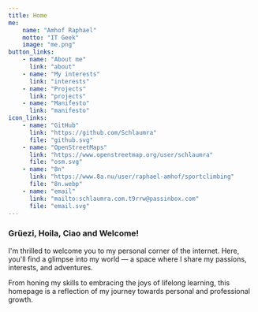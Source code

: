 ```yaml
---
title: Home
me:
    name: "Amhof Raphael"
    motto: "IT Geek"
    image: "me.png"
button_links:
    - name: "About me"
      link: "about"
    - name: "My interests"
      link: "interests"
    - name: "Projects"
      link: "projects"
    - name: "Manifesto"
      link: "manifesto"
icon_links:
    - name: "GitHub"
      link: "https://github.com/Schlaumra"
      file: "github.svg"
    - name: "OpenStreetMaps"
      link: "https://www.openstreetmap.org/user/schlaumra"
      file: "osm.svg"
    - name: "8n"
      link: "https://www.8a.nu/user/raphael-amhof/sportclimbing"
      file: "8n.webp"
    - name: "email"
      link: "mailto:schlaumra.com.t9rrw@passinbox.com"
      file: "email.svg"
---
```


### Grüezi, Hoila, Ciao and Welcome!

I'm thrilled to welcome you to my personal corner of the internet. Here, you'll find a glimpse into my world — a space where I share my passions, interests, and adventures.

From honing my skills to embracing the joys of lifelong learning, this homepage is a reflection of my journey towards personal and professional growth.
